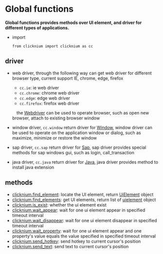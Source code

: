 # Global functions
**Global functions provides methods over UI element, and driver for different types of applications.**

- import
  ```
  from clicknium import clicknium as cc
  ```

## driver <!-- {docsify-ignore} -->
- web driver, through the following way can get web driver for different browser type, current support IE, chrome, edge, firefox
  - `cc.ie`: ie web driver
  - `cc.chrome`: chrome web driver
  - `cc.edge`: edge web driver
  - `cc.firefox`: firefox web driver

  &emsp;the [Webdriver](./doc/api/python/webdriver/webdriver.md) can be used to operate browser, such as open new browser, attach to existing browser window
- window driver, `cc.window` return driver for [Window](./doc/api/python/window/window.md), window driver can be used to operate on the application window or dialog, such as maximize, minimize or restore the window
- sap driver, `cc.sap` return driver for [Sap](./doc/api/python/sap/sap.md), sap driver provides special methods for sap windows gui, such as login, call_transaction
- java driver, `cc.java` return driver for [Java](./doc/api/python/java/java.md), java driver provides method to install java extension

## methods <!-- {docsify-ignore} -->
- [clicknium.find_element](./doc/api/python/find_element.md): locate the UI element, return [UiElement](./doc/api/python/uielement/uielement.md) object
- [clicknium.find_elements](./doc/api/python/find_elements.md): get UI elements, return  list of [uielement](./doc/api/python/uielement/uielement.md) object
- [clicknium.is_exist](./doc/api/python/is_exist.md): whether the ui element exist
- [clicknium.wait_appear](./doc/api/python/wait_appear.md): wait for one ui element appear in specified timeout interval 
- [clicknium.wait_disappear](./doc/api/python/wait_disappear.md): wait for one ui element disappear in specified timeout interval
- [clicknium.wait_property](./doc/api/python/wait_property.md): wait for one ui element appear and one property's value equals the value specified in specified timeout interval 
- [clicknium.send_hotkey](./doc/api/python/send_hotkey.md): send hotkey to current cursor's position
- [clicknium.send_text](./doc/api/python/send_text.md): send text to current cursor's position

